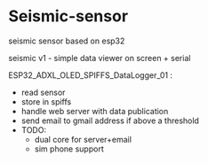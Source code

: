 # Seismic-sensor
seismic sensor based on esp32

seismic v1 - simple data viewer on screen + serial

ESP32_ADXL_OLED_SPIFFS_DataLogger_01 :
  - read sensor 
  - store in spiffs 
  - handle web server with data publication 
  - send email to gmail address if above a threshold
  - TODO:
    - dual core for server+email
    - sim phone support
